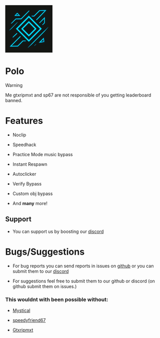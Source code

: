 <img src="logo.png" width="150" alt="the mod's logo" />

# Polo

> [!warning]
> Me gtxripmxt and sp67 are not responsible of you getting leaderboard banned.
# Features
* Noclip
- Speedhack
* Practice Mode music bypass
- Instant Respawn
* Autoclicker
- Verify Bypass
* Custom obj bypass
- And **many** more!

## Support
- You can support us by boosting our [discord](https://discord.gg/RaS9c7MEzc)

# Bugs/Suggestions
-  For bug reports you can send reports in issues on [github](https://github.com/Gtxripmxt/not-a-mod-menu) or you can submit them to our [discord](https://discord.gg/RaS9c7MEzc)
* For suggestions feel free to submit them to our github or discord (on github submit them on issues.)

### This wouldnt with been possible without:

- [Mystical](https://github.com/Mystical2090)
* [speedyfriend67](https://github.com/speedyfriend433)
- [Gtxripmxt](https://github.com/Gtxripmxt)
